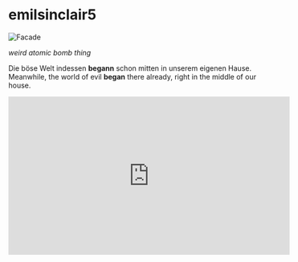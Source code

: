 # emilsinclair5

![Facade](https://steamuserimages-a.akamaihd.net/ugc/2041860270441043094/FF416FAE5232F9EB526CECDAD9EBDB23C8871A9C/?imw=268&imh=268&ima=fit&impolicy=Letterbox&imcolor=%23000000&letterbox=true) 

*weird atomic bomb thing*

Die böse Welt indessen **begann** schon mitten in unserem eigenen Hause.
Meanwhile, the world of evil **began** there already, right in the middle of our house.

<iframe width="560" height="315" src="https://www.youtube.com/embed/onv4yOhUuNE?si=-qzyDkurI3rX1uYU" title="YouTube video player" frameborder="0" allow="accelerometer; autoplay; clipboard-write; encrypted-media; gyroscope; picture-in-picture; web-share" allowfullscreen></iframe>



